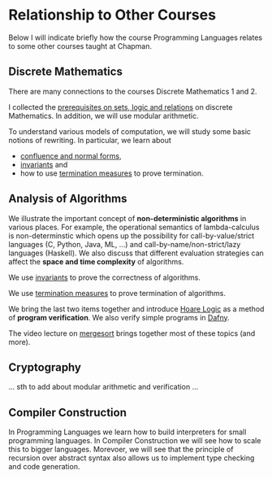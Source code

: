 # Relationship to Other Courses

Below I will indicate briefly how the course Programming Languages relates to some other courses taught at Chapman.

## Discrete Mathematics

There are many connections to the courses Discrete Mathematics 1 and 2. 

I collected the [prerequisites on sets, logic and relations](https://hackmd.io/@alexhkurz/SJ1cc-dDr) on discrete Mathematics. In addition, we will use modular arithmetic. 

To understand various models of computation, we will study some basic notions of rewriting. In particular, we learn about 
- [confluence and normal forms](https://hackmd.io/@alexhkurz/r1hRZaG8v),
- [invariants](https://hackmd.io/@alexhkurz/BkMoUhXvD) and 
- how to use [termination measures](https://hackmd.io/@alexhkurz/BJoZF44Iw) to prove termination. 

## Analysis of Algorithms

We illustrate the important concept of **non-deterministic algorithms** in various places. For example, the operational semantics of lambda-calculus is non-determinstic which opens up the possibility for call-by-value/strict languages (C, Python, Java, ML, ...) and call-by-name/non-strict/lazy languages (Haskell). We also discuss that different evaluation strategies can affect the **space and time complexity** of algorithms.

We use [invariants](https://hackmd.io/@alexhkurz/BkMoUhXvD) to prove the correctness of algorithms.

We use [termination measures](https://hackmd.io/@alexhkurz/BJoZF44Iw) to prove termination of algorithms.

We bring the last two items together and introduce [Hoare Logic](https://hackmd.io/Df57tnuCSGaW8wqqsl57FQ) as a method of **program verification**. We also verify simple programs in [Dafny](https://hackmd.io/@alexhkurz/SJyBbDQjv).

The video lecture on [mergesort](https://youtu.be/W2CknJGgzr0) brings together most of these topics (and more).

## Cryptography

... sth to add about modular arithmetic and verification ...

## Compiler Construction

In Programming Languages we learn how to build interpreters for small programming languages. In Compiler Construction we will see how to scale this to bigger languages. Morevoer, we will see that the principle of recursion over abstract syntax also allows us to implement  type checking and code generation.